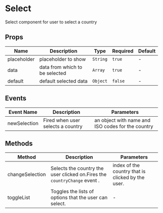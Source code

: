 # Select

Select component for user to select a country

## Props

<!-- @vuese:Select:props:start -->
|Name|Description|Type|Required|Default|
|---|---|---|---|---|
|placeholder|placeholder to show|`String`|`true`|-|
|data|data from which to be selected|`Array`|`true`|-|
|default|default selected data|`Object`|`false`|-|

<!-- @vuese:Select:props:end -->


## Events

<!-- @vuese:Select:events:start -->
|Event Name|Description|Parameters|
|---|---|---|
|newSelection|Fired when user selects a country|an object with name and ISO codes for the country|

<!-- @vuese:Select:events:end -->


## Methods

<!-- @vuese:Select:methods:start -->
|Method|Description|Parameters|
|---|---|---|
|changeSelection|Selects the country the user clicked on.Fires the `countryChange` event .|index of the country that is clicked by the user.|
|toggleList|Toggles the lists of options that the user can select.|-|

<!-- @vuese:Select:methods:end -->


